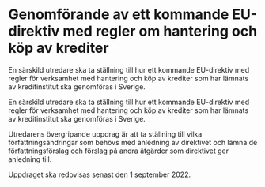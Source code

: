 # Genomförande av ett kommande EU-direktiv med regler om hantering och köp av krediter

En särskild utredare ska ta ställning till hur ett kommande EU-direktiv med regler för verksamhet med hantering och köp av krediter som har lämnats av kreditinstitut ska genomföras i Sverige.

En särskild utredare ska ta ställning till hur ett kommande EU-direktiv med regler för verksamhet med hantering och köp av krediter som har lämnats av kreditinstitut ska genomföras i Sverige.

Utredarens övergripande uppdrag är att ta ställning till vilka författningsändringar som behövs med anledning av direktivet och lämna de författningsförslag och förslag på andra åtgärder som direktivet ger anledning till.

Uppdraget ska redovisas senast den 1 september 2022.
